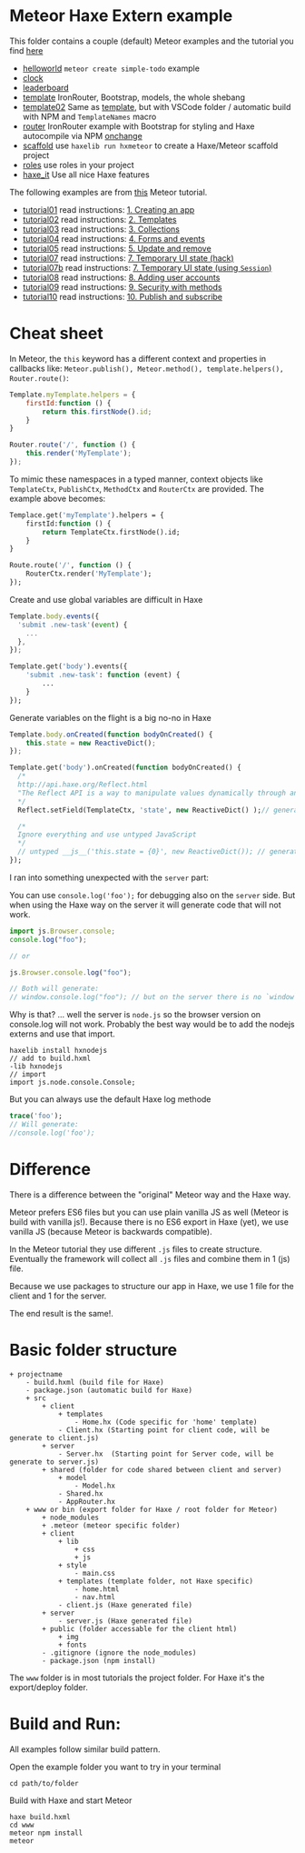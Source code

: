 # Meteor Haxe Extern example

This folder contains a couple (default) Meteor examples and the tutorial you find [here](https://www.meteor.com/tutorials/blaze/creating-an-app)

- [helloworld](helloworld) `meteor create simple-todo` example
- [clock](clock)
- [leaderboard](leaderboard)
- [template](template) IronRouter, Bootstrap, models, the whole shebang
- [template02](template02) Same as [template](template), but with VSCode folder / automatic build with NPM and `TemplateNames` macro
- [router](router) IronRouter example with Bootstrap for styling and Haxe autocompile via NPM [onchange](https://www.npmjs.com/package/onchange)
- [scaffold](scaffold) use `haxelib run hxmeteor` to create a Haxe/Meteor scaffold project
- [roles](roles) use roles in your project
- [haxe_it](haxe_it) Use all nice Haxe features


The following examples are from [this](https://www.meteor.com/tutorials/blaze/creating-an-app) Meteor tutorial.

- [tutorial01](tutorial01)  read instructions: [1. Creating an app](https://www.meteor.com/tutorials/blaze/creating-an-app)
- [tutorial02](tutorial02)  read instructions: [2. Templates](https://www.meteor.com/tutorials/blaze/templates)
- [tutorial03](tutorial03)  read instructions: [3. Collections](https://www.meteor.com/tutorials/blaze/collections)
- [tutorial04](tutorial04)  read instructions: [4. Forms and events](https://www.meteor.com/tutorials/blaze/forms-and-events)
- [tutorial05](tutorial05)  read instructions: [5. Update and remove](https://www.meteor.com/tutorials/blaze/update-and-remove)
- [tutorial07](tutorial07)  read instructions: [7. Temporary UI state (hack)](https://www.meteor.com/tutorials/blaze/temporary-ui-state)
- [tutorial07b](tutorial07b) read instructions: [7. Temporary UI state (using `Session`)](https://www.meteor.com/tutorials/blaze/temporary-ui-state)
- [tutorial08](tutorial08)  read instructions: [8. Adding user accounts](https://www.meteor.com/tutorials/blaze/adding-user-accounts)
- [tutorial09](tutorial09)  read instructions: [9. Security with methods](https://www.meteor.com/tutorials/blaze/security-with-methods)
- [tutorial10](tutorial10)  read instructions: [10. Publish and subscribe](https://www.meteor.com/tutorials/blaze/publish-and-subscribe)


# Cheat sheet

In Meteor, the `this` keyword has a different context and properties in callbacks like: `Meteor.publish(), Meteor.method(), template.helpers(), Router.route()`:

```javascript
Template.myTemplate.helpers = {
	firstId:function () {
		return this.firstNode().id;
	}
}

Router.route('/', function () {
	this.render('MyTemplate');
});
```

To mimic these namespaces in a typed manner, context objects like `TemplateCtx`, `PublishCtx`, `MethodCtx` and `RouterCtx` are provided. The example above becomes:

```haxe
Templace.get('myTemplate').helpers = {
	firstId:function () {
		return TemplateCtx.firstNode().id;
	}
}

Route.route('/', function () {
	RouterCtx.render('MyTemplate');
});
```

Create and use global variables are difficult in Haxe

```javascript
Template.body.events({
  'submit .new-task'(event) {
    ...
  },
});
```

```haxe
Template.get('body').events({
	'submit .new-task': function (event) {
    	...
	}
});

```

Generate variables on the flight is a big no-no in Haxe

```javascript
Template.body.onCreated(function bodyOnCreated() {
	this.state = new ReactiveDict();
});
```

```haxe
Template.get('body').onCreated(function bodyOnCreated() {
  /*
  http://api.haxe.org/Reflect.html
  "The Reflect API is a way to manipulate values dynamically through an abstract interface in an untyped manner. Use with care."
  */
  Reflect.setField(TemplateCtx, 'state', new ReactiveDict() );// generates: this["state"] = new ReactiveDict();

  /*
  Ignore everything and use untyped JavaScript
  */
  // untyped __js__('this.state = {0}', new ReactiveDict()); // generates: this.state = new ReactiveDict();
});
```

I ran into something unexpected with the `server` part:

You can use `console.log('foo');` for debugging also on the `server` side.
But when using the Haxe way on the server it will generate code that will not work.

```javascript
import js.Browser.console;
console.log("foo");

// or

js.Browser.console.log("foo");

// Both will generate:
// window.console.log("foo"); // but on the server there is no `window`
```

Why is that? ... well the server is `node.js` so the browser version on console.log will not work.
Probably the best way would be to add the nodejs externs and use that import.

```
haxelib install hxnodejs
// add to build.hxml
-lib hxnodejs
// import
import js.node.console.Console;
```


But you can always use the default Haxe log methode

```haxe
trace('foo');
// Will generate:
//console.log('foo');
```



# Difference

There is a difference between the "original" Meteor way and the Haxe way.

Meteor prefers ES6 files but you can use plain vanilla JS as well (Meteor is build with vanilla js!).
Because there is no ES6 export in Haxe (yet), we use vanilla JS (because Meteor is backwards compatible).

In the Meteor tutorial they use different `.js` files to create structure.
Eventually the framework will collect all `.js` files and combine them in 1 (js) file.

Because we use packages to structure our app in Haxe, we use 1 file for the client and 1 for the server.

The end result is the same!.



# Basic folder structure

```
+ projectname
	- build.hxml (build file for Haxe)
	- package.json (automatic build for Haxe)
	+ src
		+ client
			+ templates
				- Home.hx (Code specific for 'home' template)
			- Client.hx (Starting point for client code, will be generate to client.js)
		+ server
			- Server.hx  (Starting point for Server code, will be generate to server.js)
		+ shared (folder for code shared between client and server)
			+ model
				- Model.hx
			- Shared.hx
			- AppRouter.hx
	+ www or bin (export folder for Haxe / root folder for Meteor)
		+ node_modules
		+ .meteor (meteor specific folder)
		+ client
			+ lib
				+ css
				+ js
			+ style
				- main.css
			+ templates (template folder, not Haxe specific)
				- home.html
				- nav.html
			- client.js (Haxe generated file)
		+ server
			- server.js (Haxe generated file)
		+ public (folder accessable for the client html)
			+ img
			+ fonts
		- .gitignore (ignore the node_modules)
		- package.json (npm install)
```

The `www` folder is in most tutorials the project folder.
For Haxe it's the export/deploy folder.



# Build and Run:

All examples follow similar build pattern.

Open the example folder you want to try in your terminal

`cd path/to/folder`

Build with Haxe and start Meteor

```
haxe build.hxml
cd www
meteor npm install
meteor
```
